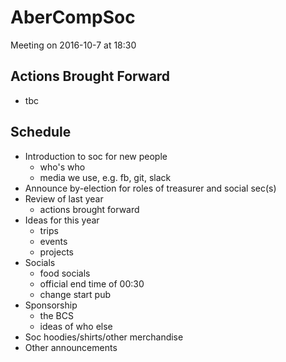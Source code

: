 AberCompSoc
===========
Meeting on 2016-10-7 at 18:30

Actions Brought Forward
-----------------------
- tbc

Schedule
--------
- Introduction to soc for new people
    - who's who
    - media we use, e.g. fb, git, slack
- Announce by-election for roles of treasurer and social sec(s)
- Review of last year 
    - actions brought forward
- Ideas for this year 
    - trips
    - events
    - projects
- Socials
    - food socials
    - official end time of 00:30
    - change start pub
- Sponsorship
    - the BCS
    - ideas of who else
- Soc hoodies/shirts/other merchandise
- Other announcements
